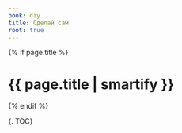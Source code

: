 ```yaml
---
book: diy
title: Сделай сам
root: true
---
```


{% if page.title %}
# {{ page.title | smartify }}
{% endif %}

{. TOC}


